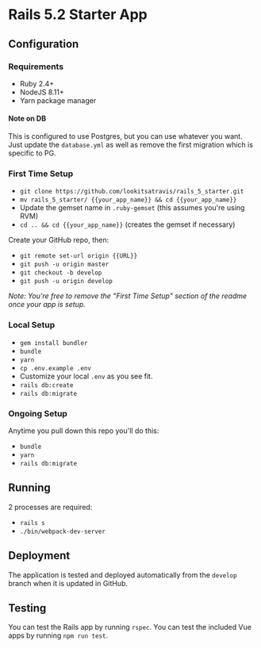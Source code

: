 # Rails 5.2 Starter App

## Configuration

### Requirements

* Ruby 2.4+
* NodeJS 8.11+
* Yarn package manager

#### Note on DB

This is configured to use Postgres, but you can use whatever you want. Just update the `database.yml` as well as remove the first migration which is specific to PG.

### First Time Setup

* `git clone https://github.com/lookitsatravis/rails_5_starter.git`
* `mv rails_5_starter/ {{your_app_name}} && cd {{your_app_name}}`
* Update the gemset name in `.ruby-gemset` (this assumes you're using RVM)
* `cd .. && cd {{your_app_name}}` (creates the gemset if necessary)

Create your GitHub repo, then:

* `git remote set-url origin {{URL}}`
* `git push -u origin master`
* `git checkout -b develop`
* `git push -u origin develop`

*Note: You're free to remove the "First Time Setup" section of the readme once your app is setup.*

### Local Setup

* `gem install bundler`
* `bundle`
* `yarn`
* `cp .env.example .env`
* Customize your local `.env` as you see fit.
* `rails db:create`
* `rails db:migrate`

### Ongoing Setup

Anytime you pull down this repo you'll do this:

* `bundle`
* `yarn`
* `rails db:migrate`

## Running

2 processes are required:
  * `rails s`
  * `./bin/webpack-dev-server`

## Deployment

The application is tested and deployed automatically from the `develop` branch when it is updated in GitHub.

## Testing

You can test the Rails app by running `rspec`. You can test the included Vue apps by running `npm run test`.